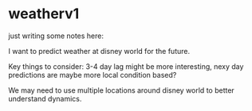 # weatherv1

just writing some notes here:

I want to predict weather at disney world for the future. 

Key things to consider:
3-4 day lag might be more interesting, nexy day predictions are maybe more local condition
based?

We may need to use multiple locations around disney world to better understand dynamics. 